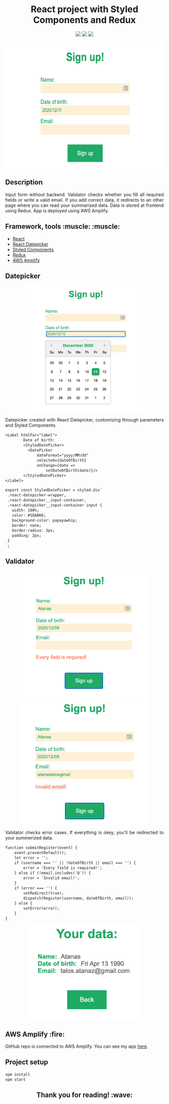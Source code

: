 <h1 align="center">React project with Styled Components and Redux</h1>

<p align="center">
<a href="https://github.com/badges/shields/graphs/contributors" alt="Contributors">
        <img src="https://img.shields.io/github/languages/code-size/atanastalos/styledComponentsWithRedux" /></a>
<a href="https://github.com/badges/shields/graphs/contributors" alt="Contributors">
        <img src="https://img.shields.io/github/stars/atanastalos/styledComponentsWithRedux?style=social" /></a>
<a href="https://github.com/badges/shields/graphs/contributors" alt="Contributors">
        <img src="https://img.shields.io/github/forks/atanastalos/styledComponentsWithRedux?style=social" /></a>
</p>

<p align="center">
<img src="https://github.com/atanastalos/styledComponentsWithRedux/blob/main/readme_assets/preview.png" alt="preview" height="400"/>
</p>

<h2>Description</h2>
<p align="justify">Input form without backend. Validator checks whether you fill all required fields or write a valid email. If you add correct data, it redirects to an other page where you can read your summarized data. Data is stored at frontend using Redux.
App is deployed using AWS Amplify.</p>

<h2>Framework, tools :muscle: :muscle:</h2> 
<ul>
  <li><a href="https://reactjs.org/">React</a></li>
  <li><a href="https://reactdatepicker.com/">React Datepicker</a></li>
  <li><a href="https://styled-components.com/">Styled Components</a></li></li>
  <li><a href="https://redux.js.org/">Redux</a></li></li>
  <li><a href="https://aws.amazon.com/amplify/?nc1=h_ls">AWS Amplify</a></li></li>
</ul>

<h2>Datepicker</h2>
<p align="center">
<img src="https://github.com/atanastalos/styledComponentsWithRedux/blob/main/readme_assets/datepicker.png" alt="datepicker" height="400"/>
</p>
<p align="justify">Datepicker created with React Datepicker, customizing through parameters and Styled Components.</p>

```
<Label htmlFor="label">
        Date of birth:
        <StyledDatePicker>
          <DatePicker
              dateFormat="yyyy/MM/dd"
              selected={dateOfBirth}
              onChange={date =>
                  setDateOfBirth(date)}/>
        </StyledDatePicker>
</Label>
```

```
export const StyledDatePicker = styled.div`
 .react-datepicker-wrapper,
 .react-datepicker__input-container,
 .react-datepicker__input-container input {
   width: 100%;
   color: #1DAB66;
   background-color: papayawhip;
   border: none;
   border-radius: 3px;
   padding: 2px;
 }
`;
```

<h2>Validator</h2>
<p align="center">
<img src="https://github.com/atanastalos/styledComponentsWithRedux/blob/main/readme_assets/error1.png" alt="emptyField" height="400"/><img src="https://github.com/atanastalos/styledComponentsWithRedux/blob/main/readme_assets/error2.png" alt="emptyField" height="400"/>
</p>
<p align="justify">Validator checks error cases. If everything is okey, you'll be redirected to your summerized data.</p>

```
function submitRegister(event) {
    event.preventDefault();
    let error = '';
    if (username === '' || !dateOfBirth || email === '') {
        error = 'Every field is required!';
    } else if (!email.includes('@')) {
        error = 'Invalid email!';
    }
    if (error === '') {
        setRedirect(true);
        dispatch(Register(username, dateOfBirth, email));
    } else {
        setError(error);
    }
}
```
<p align="center">
<img src="https://github.com/atanastalos/styledComponentsWithRedux/blob/main/readme_assets/data.png" alt="data" height="300"/>
</p>

<h2>AWS Amplify :fire:</h2>
<p align="justify">GitHub repo is connected to AWS Amplify. You can see my app <a href="https://main.d2xuceryh597ov.amplifyapp.com/">here</a>.</p>

<h2>Project setup</h2>

```
npm install
npm start
```

<h2 align="center">Thank you for reading! :wave:</h2>

